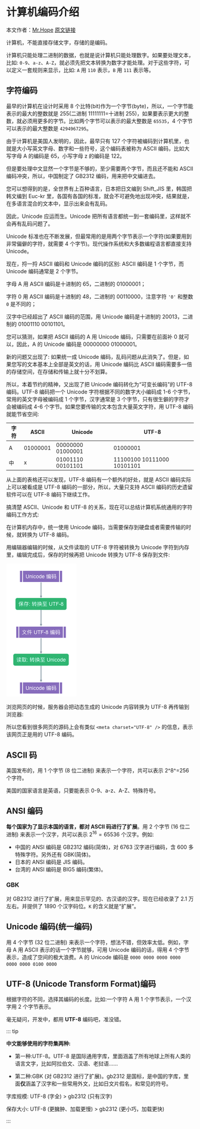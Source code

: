 # 计算机编码介绍

本文作者：[Mr.Hope](https://github.com/Mister-Hope/) [原文链接](https://mrhope.site/code/basic/encoding/)

计算机，不能直接存储文字，存储的是编码。

计算机只能处理二进制的数据，也就是说计算机只能处理数字。如果要处理文本，比如: `0-9`、`a-z`、`A-Z`，就必须先把文本转换为数字才能处理。对于这些字符，可以定义一套规则来显示，比如: `A` 用 `110` 表示，`B` 用 `111` 表示等。

## 字符编码

最早的计算机在设计时采用 8 个比特(bit)作为一个字节(byte)，所以，一个字节能表示的最大的整数就是 255(二进制 11111111=十进制 255)，如果要表示更大的整数，就必须用更多的字节。比如两个字节可以表示的最大整数是 `65535`，4 个字节可以表示的最大整数是 `4294967295`。

由于计算机是美国人发明的，因此，最早只有 127 个字符被编码到计算机里，也就是大小写英文字母、数字和一些符号，这个编码表被称为 ASCII 编码，比如大写字母 A 的编码是 65，小写字母 z 的编码是 122。

但是要处理中文显然一个字节是不够的，至少需要两个字节，而且还不能和 ASCII 编码冲突，所以，中国制定了 GB2312 编码，用来把中文编进去。

您可以想得到的是，全世界有上百种语言，日本把日文编到 Shift_JIS 里，韩国把韩文编到 Euc-kr 里，各国有各国的标准，就会不可避免地出现冲突，结果就是，在多语言混合的文本中，显示出来会有乱码。

因此，Unicode 应运而生。Unicode 把所有语言都统一到一套编码里，这样就不会再有乱码问题了。

Unicode 标准也在不断发展，但最常用的是用两个字节表示一个字符(如果要用到非常偏僻的字符，就需要 4 个字节)。现代操作系统和大多数编程语言都直接支持 Unicode。

现在，捋一捋 ASCII 编码和 Unicode 编码的区别: ASCII 编码是 1 个字节，而 Unicode 编码通常是 2 个字节。

字母 A 用 ASCII 编码是十进制的 65，二进制的 01000001；

字符 0 用 ASCII 编码是十进制的 48，二进制的 00110000，注意字符 `'0'` 和整数 `0` 是不同的；

汉字中已经超出了 ASCII 编码的范围，用 Unicode 编码是十进制的 20013，二进制的 01001110 00101101。

您可以猜测，如果把 ASCII 编码的 A 用 Unicode 编码，只需要在前面补 0 就可以，因此，A 的 Unicode 编码是 00000000 01000001。

新的问题又出现了: 如果统一成 Unicode 编码，乱码问题从此消失了。但是，如果您写的文本基本上全部是英文的话，用 Unicode 编码比 ASCII 编码需要多一倍的存储空间，在存储和传输上就十分不划算。

所以，本着节约的精神，又出现了把 Unicode 编码转化为“可变长编码”的 UTF-8 编码。UTF-8 编码把一个 Unicode 字符根据不同的数字大小编码成 1-6 个字节，常用的英文字母被编码成 1 个字节，汉字通常是 3 个字节，只有很生僻的字符才会被编码成 4-6 个字节。如果您要传输的文本包含大量英文字符，用 UTF-8 编码就能节省空间:

| 字符 | ASCII    | Unicode           | UTF-8                      |
| ---- | -------- | ----------------- | -------------------------- |
| A    | 01000001 | 00000000 01000001 | 01000001                   |
| 中   | x        | 01001110 00101101 | 11100100 10111000 10101101 |

从上面的表格还可以发现，UTF-8 编码有一个额外的好处，就是 ASCII 编码实际上可以被看成是 UTF-8 编码的一部分，所以，大量只支持 ASCII 编码的历史遗留软件可以在 UTF-8 编码下继续工作。

搞清楚 ASCII、Unicode 和 UTF-8 的关系，现在可以总结计算机系统通用的字符编码工作方式:

在计算机内存中，统一使用 Unicode 编码，当需要保存到硬盘或者需要传输的时候，就转换为 UTF-8 编码。

用编辑器编辑的时候，从文件读取的 UTF-8 字符被转换为 Unicode 字符到内存里，编辑完成后，保存的时候再把 Unicode 转换为 UTF-8 保存到文件:

![flow](./img/a-basic-encoding/flow.png)

浏览网页的时候，服务器会把动态生成的 Unicode 内容转换为 UTF-8 再传输到浏览器:

所以您看到很多网页的源码上会有类似 `<meta charset="UTF-8" />` 的信息，表示该网页正是用的 UTF-8 编码。

## ASCII 码

美国发布的，用 1 个字节 (8 位二进制) 来表示一个字符，共可以表示 2^8^=256 个字符。

美国的国家语言是英语，只要能表示 0-9、a-z、A-Z、特殊符号。

## ANSI 编码

**每个国家为了显示本国的语言，都对 ASCII 码进行了扩展**。用 2 个字节 (16 位二进制) 来表示一个汉字，共可以表示 $2^{16} = 65536$ 个汉字。例如:

- 中国的 ANSI 编码是 GB2312 编码(简体)，对 6763 汉字进行编码，含 600 多特殊字符。另外还有 GBK(简体)。
- 日本的 ANSI 编码是 JIS 编码。
- 台湾的 ANSI 编码是 BIG5 编码(繁体)。

### GBK

对 GB2312 进行了扩展，用来显示罕见的、古汉语的汉字。现在已经收录了 2.1 万左右。并提供了 1890 个汉字码位。`K` 的含义就是“扩展”。

## Unicode 编码(统一编码)

用 4 个字节 (32 位二进制) 来表示一个字符，想法不错，但效率太低。例如，字母 A 用 ASCII 表示的话一个字节就够，可用 Unicode 编码的话，得用 4 个字节表示，造成了空间的极大浪费。A 的 Unicode 编码是 `0000 0000 0000 0000 0000 0000 0100 0000`

## UTF-8 (Unicode Transform Format)编码

根据字符的不同，选择其编码的长度。比如:一个字符 A 用 1 个字节表示，一个汉字用 2 个字节表示。

毫无疑问，开发中，都用 **UTF-8** 编码吧，准没错。

::: tip

**中文能够使用的字符集两种:**

- 第一种:UTF-8。UTF-8 是国际通用字库，里面涵盖了所有地球上所有人类的语言文字，比如阿拉伯文、汉语、老挝语……

- 第二种:GBK (对 GB2312 进行了扩展)。gb2312 是国标，是中国的字库，里面**仅**涵盖了汉字和一些常用外文，比如日文片假名，和常见的符号。

字库规模: UTF-8 (字全) > gb2312 (只有汉字)

保存大小: UTF-8 (更臃肿、加载更慢) > gb2312 (更小巧，加载更快)

:::
